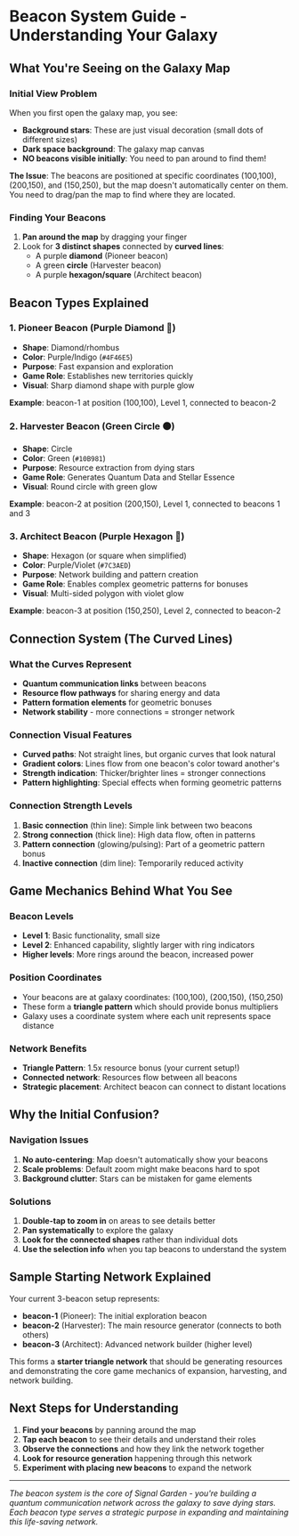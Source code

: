 # Beacon System Guide - Understanding Your Galaxy

## What You're Seeing on the Galaxy Map

### Initial View Problem
When you first open the galaxy map, you see:
- **Background stars**: These are just visual decoration (small dots of different sizes)
- **Dark space background**: The galaxy map canvas
- **NO beacons visible initially**: You need to pan around to find them!

**The Issue**: The beacons are positioned at specific coordinates (100,100), (200,150), and (150,250), but the map doesn't automatically center on them. You need to drag/pan the map to find where they are located.

### Finding Your Beacons
1. **Pan around the map** by dragging your finger
2. Look for **3 distinct shapes** connected by **curved lines**:
   - A purple **diamond** (Pioneer beacon)
   - A green **circle** (Harvester beacon) 
   - A purple **hexagon/square** (Architect beacon)

## Beacon Types Explained

### 1. Pioneer Beacon (Purple Diamond 💎)
- **Shape**: Diamond/rhombus
- **Color**: Purple/Indigo (`#4F46E5`)
- **Purpose**: Fast expansion and exploration
- **Game Role**: Establishes new territories quickly
- **Visual**: Sharp diamond shape with purple glow

**Example**: beacon-1 at position (100,100), Level 1, connected to beacon-2

### 2. Harvester Beacon (Green Circle ⚫)
- **Shape**: Circle
- **Color**: Green (`#10B981`) 
- **Purpose**: Resource extraction from dying stars
- **Game Role**: Generates Quantum Data and Stellar Essence
- **Visual**: Round circle with green glow

**Example**: beacon-2 at position (200,150), Level 1, connected to beacons 1 and 3

### 3. Architect Beacon (Purple Hexagon 🔶)
- **Shape**: Hexagon (or square when simplified)
- **Color**: Purple/Violet (`#7C3AED`)
- **Purpose**: Network building and pattern creation
- **Game Role**: Enables complex geometric patterns for bonuses
- **Visual**: Multi-sided polygon with violet glow

**Example**: beacon-3 at position (150,250), Level 2, connected to beacon-2

## Connection System (The Curved Lines)

### What the Curves Represent
- **Quantum communication links** between beacons
- **Resource flow pathways** for sharing energy and data
- **Pattern formation elements** for geometric bonuses
- **Network stability** - more connections = stronger network

### Connection Visual Features
- **Curved paths**: Not straight lines, but organic curves that look natural
- **Gradient colors**: Lines flow from one beacon's color toward another's
- **Strength indication**: Thicker/brighter lines = stronger connections
- **Pattern highlighting**: Special effects when forming geometric patterns

### Connection Strength Levels
1. **Basic connection** (thin line): Simple link between two beacons
2. **Strong connection** (thick line): High data flow, often in patterns
3. **Pattern connection** (glowing/pulsing): Part of a geometric pattern bonus
4. **Inactive connection** (dim line): Temporarily reduced activity

## Game Mechanics Behind What You See

### Beacon Levels
- **Level 1**: Basic functionality, small size
- **Level 2**: Enhanced capability, slightly larger with ring indicators
- **Higher levels**: More rings around the beacon, increased power

### Position Coordinates
- Your beacons are at galaxy coordinates: (100,100), (200,150), (150,250)
- These form a **triangle pattern** which should provide bonus multipliers
- Galaxy uses a coordinate system where each unit represents space distance

### Network Benefits
- **Triangle Pattern**: 1.5x resource bonus (your current setup!)
- **Connected network**: Resources flow between all beacons
- **Strategic placement**: Architect beacon can connect to distant locations

## Why the Initial Confusion?

### Navigation Issues
1. **No auto-centering**: Map doesn't automatically show your beacons
2. **Scale problems**: Default zoom might make beacons hard to spot
3. **Background clutter**: Stars can be mistaken for game elements

### Solutions
1. **Double-tap to zoom in** on areas to see details better
2. **Pan systematically** to explore the galaxy
3. **Look for the connected shapes** rather than individual dots
4. **Use the selection info** when you tap beacons to understand the system

## Sample Starting Network Explained

Your current 3-beacon setup represents:
- **beacon-1** (Pioneer): The initial exploration beacon
- **beacon-2** (Harvester): The main resource generator (connects to both others)
- **beacon-3** (Architect): Advanced network builder (higher level)

This forms a **starter triangle network** that should be generating resources and demonstrating the core game mechanics of expansion, harvesting, and network building.

## Next Steps for Understanding
1. **Find your beacons** by panning around the map
2. **Tap each beacon** to see their details and understand their roles
3. **Observe the connections** and how they link the network together
4. **Look for resource generation** happening through this network
5. **Experiment with placing new beacons** to expand the network

---

*The beacon system is the core of Signal Garden - you're building a quantum communication network across the galaxy to save dying stars. Each beacon type serves a strategic purpose in expanding and maintaining this life-saving network.*